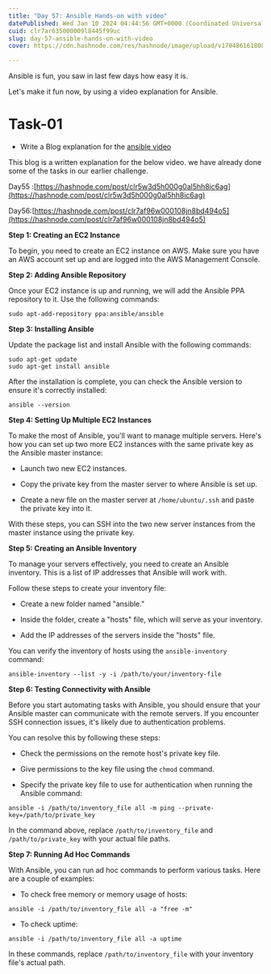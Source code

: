 ```yaml
---
title: "Day 57: Ansible Hands-on with video"
datePublished: Wed Jan 10 2024 04:44:56 GMT+0000 (Coordinated Universal Time)
cuid: clr7ar635000009l8445f99uc
slug: day-57-ansible-hands-on-with-video
cover: https://cdn.hashnode.com/res/hashnode/image/upload/v1704861618082/8c4199e8-dc69-4510-aee0-e3b683463d2d.jpeg

---
```


Ansible is fun, you saw in last few days how easy it is.

Let's make it fun now, by using a video explanation for Ansible.

# Task-01

* Write a Blog explanation for the [ansible video](https://youtu.be/SGB7EdiP39E)
    

This blog is a written explanation for the below video. we have already done some of the tasks in our earlier challenge.

Day55 :[https://hashnode.com/post/clr5w3d5h000g0al5hh8ic6ag](https://hashnode.com/post/clr5w3d5h000g0al5hh8ic6ag)

Day56:[https://hashnode.com/post/clr7af96w000108jn8bd494o5](https://hashnode.com/post/clr7af96w000108jn8bd494o5)

**Step 1: Creating an EC2 Instance**

To begin, you need to create an EC2 instance on AWS. Make sure you have an AWS account set up and are logged into the AWS Management Console.

**Step 2: Adding Ansible Repository**

Once your EC2 instance is up and running, we will add the Ansible PPA repository to it. Use the following commands:

```plaintext
sudo apt-add-repository ppa:ansible/ansible
```

**Step 3: Installing Ansible**

Update the package list and install Ansible with the following commands:

```plaintext
sudo apt-get update
sudo apt-get install ansible
```

After the installation is complete, you can check the Ansible version to ensure it's correctly installed:

```plaintext
ansible --version
```

**Step 4: Setting Up Multiple EC2 Instances**

To make the most of Ansible, you'll want to manage multiple servers. Here's how you can set up two more EC2 instances with the same private key as the Ansible master instance:

* Launch two new EC2 instances.
    
* Copy the private key from the master server to where Ansible is set up.
    
* Create a new file on the master server at `/home/ubuntu/.ssh` and paste the private key into it.
    

With these steps, you can SSH into the two new server instances from the master instance using the private key.

**Step 5: Creating an Ansible Inventory**

To manage your servers effectively, you need to create an Ansible inventory. This is a list of IP addresses that Ansible will work with.

Follow these steps to create your inventory file:

* Create a new folder named "ansible."
    
* Inside the folder, create a "hosts" file, which will serve as your inventory.
    
* Add the IP addresses of the servers inside the "hosts" file.
    

You can verify the inventory of hosts using the `ansible-inventory` command:

```plaintext
ansible-inventory --list -y -i /path/to/your/inventory-file
```

**Step 6: Testing Connectivity with Ansible**

Before you start automating tasks with Ansible, you should ensure that your Ansible master can communicate with the remote servers. If you encounter SSH connection issues, it's likely due to authentication problems.

You can resolve this by following these steps:

* Check the permissions on the remote host's private key file.
    
* Give permissions to the key file using the `chmod` command.
    
* Specify the private key file to use for authentication when running the Ansible command:
    

```plaintext
ansible -i /path/to/inventory_file all -m ping --private-key=/path/to/private_key
```

In the command above, replace `/path/to/inventory_file` and `/path/to/private_key` with your actual file paths.

**Step 7: Running Ad Hoc Commands**

With Ansible, you can run ad hoc commands to perform various tasks. Here are a couple of examples:

* To check free memory or memory usage of hosts:
    

```plaintext
ansible -i /path/to/inventory_file all -a "free -m"
```

* To check uptime:
    

```plaintext
ansible -i /path/to/inventory_file all -a uptime
```

In these commands, replace `/path/to/inventory_file` with your inventory file's actual path.